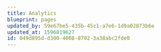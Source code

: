 ```yaml
---
title: Analytics
blueprint: pages
updated_by: 59e67be5-435b-45c1-a7e6-1d9a02873b6e
updated_at: 1596819627
id: 849d895d-d300-4008-8702-3a38abc2fde0
---
```

